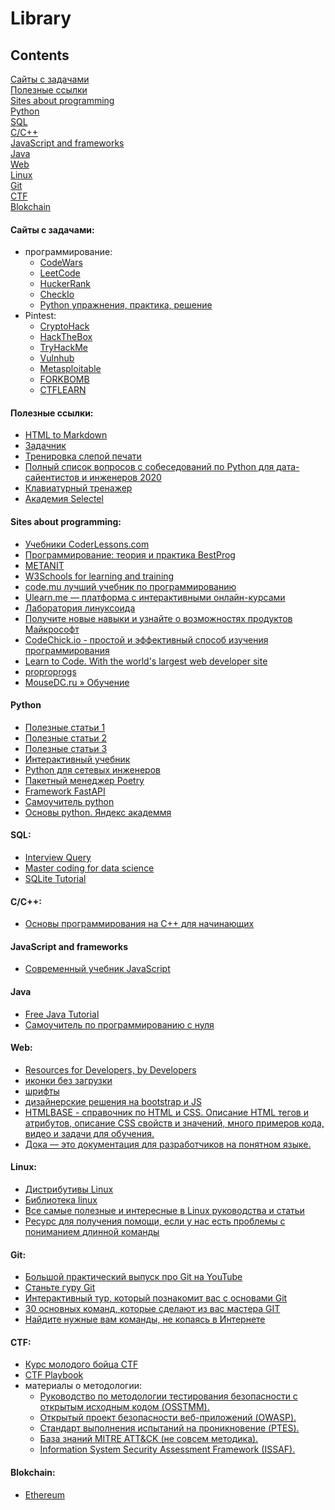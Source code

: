 # Library

## Contents
[Сайты с задачами](#сайты-с-задачами)\
[Полезные ссылки](#полезные-ссылки)\
[Sites about programming](#sites-about-programming)\
[Python](#python)\
[SQL](#sql)\
[C/C++](#cc)\
[JavaScript and frameworks](#javascript-and-frameworks)\
[Java](#java)\
[Web](#web)\
[Linux](#linux)\
[Git](#git)\
[CTF](#ctf)\
[Blokchain](#blokchain)


#### Сайты с задачами:
- программирование:
  - [CodeWars](https://www.codewars.com/)
  - [LeetCode](https://leetcode.com/)
  - [HuckerRank](https://www.hackerrank.com/)
  - [CheckIo](https://checkio.org/)
  - [Python упражнения, практика, решение](http://www.kodesource.top/python-exercises/)
- Pintest:
  - [CryptoHack](https://cryptohack.org/)
  - [HackTheBox](https://app.hackthebox.com/home)
  - [TryHackMe](https://tryhackme.com/)
  - [Vulnhub](https://www.vulnhub.com/)
  - [Metasploitable](https://information.rapid7.com/download-metasploitable-thank-you.html)
  - [FORKBOMB](https://forkbomb.ru)
  - [CTFLEARN](https://ctflearn.com)

#### Полезные ссылки:
- [HTML to Markdown](https://codebeautify.org/html-to-markdown)
- [Задачник](https://www.kaznu.kz/content/files/news/folder23098/%D0%97%D0%B0%D0%B4%D0%B0%D1%87%D0%BD%D0%B8%D0%BA%20%D0%90%D0%B1%D1%80%D0%B0%D0%BC%D1%8F%D0%BD%D0%B0.pdf)
- [Тренировка слепой печати](https://www.typingclub.com/sportal/program-68.game)
- [Полный список вопросов с собеседований по Python для дата-сайентистов и инженеров 2020](https://habr.com/ru/companies/vk/articles/506824/)
- [Клавиатурный тренажер](https://stamina-online.com/ru/workout/programming/15)
- [Академия Selectel](https://selectel.ru/blog/courses/)

#### Sites about programming:
- [Учебники CoderLessons.com](https://coderlessons.com/tutorials)
- [Программирование: теория и практика BestProg](https://www.bestprog.net/ru/sitemap_ru/)
- [METANIT](https://metanit.com/)
- [W3Schools for learning and training](https://www.w3schools.com/)
- [code.mu лучший учебник по программированию](https://code.mu/ru/markup/book/prime/)
- [Ulearn.me — платформа с интерактивными онлайн-курсами](https://ulearn.me/)
- [Лаборатория линуксоида](https://younglinux.info/)
- [Получите новые навыки и узнайте о возможностях продуктов Майкрософт](https://learn.microsoft.com/ru-ru/training/browse/)
- [СodeСhick.io - простой и эффективный способ изучения программирования](https://codechick.io/)
- [Learn to Code. With the world's largest web developer site](https://www.w3schools.com/)
- [proproprogs](https://proproprogs.ru/index.php)
- [MouseDC.ru » Обучение](https://www.mousedc.ru/learning/)

#### Python
- [Полезные статьи 1](https://python-scripts.com/)
- [Полезные статьи 2](https://digitology.tech/)
- [Полезные статьи 3](https://pythonru.com/)
- [Интерактивный учебник](https://pythontutor.ru/)
- [Python для сетевых инженеров](https://pyneng.readthedocs.io/ru/latest/index.html)
- [Пакетный менеджер Poetry](https://python-poetry.org/)
- [Framework FastAPI](https://fastapi.tiangolo.com/ru/tutorial/)
- [Самоучитель python](https://pythonworld.ru/samouchitel-python)
- [Основы python. Яндекс академмя](https://academy.yandex.ru/handbook/python)

#### SQL:
- [Interview Query](https://www.interviewquery.com/)
- [Master coding for data science](https://www.stratascratch.com/)
- [SQLite Tutorial](https://www.sqlitetutorial.net/)

#### C/C++:
- [Основы программирования на С++ для начинающих](https://purecodecpp.com/)

#### JavaScript and frameworks
- [Современный учебник JavaScript](https://learn.javascript.ru/)

#### Java
- [Free Java Tutorial](https://www.examclouds.com/)
- [Самоучитель по программированию с нуля](https://proglang.su/java)

#### Web:
- [Resources for Developers, by Developers](https://developer.mozilla.org/ru/docs/Learn/Getting_started_with_the_web)
- [иконки без загрузки](https://fontawesome.com/search)
- [шрифты](https://fonts.google.com/)
- [дизайнерские решения на bootstrap и JS](https://mdbootstrap.com/docs/standard/)
- [HTMLBASE - справочник по HTML и CSS. Описание HTML тегов и атрибутов, описание CSS свойств и значений, много примеров кода, видео и задачи для обучения.](https://htmlbase.ru/)
- [Дока — это документация для разработчиков на понятном языке.](https://doka.guide/)

#### Linux:
- [Дистрибутивы Linux](https://distrowatch.com/table.php?distribution=mx)
- [Библиотека linux](https://linuxshef.code.blog/%D0%B1%D0%B8%D0%B1%D0%BB%D0%B8%D0%BE%D1%82%D0%B5%D0%BA%D0%B0-linux/)
- [Все самые полезные и интересные в Linux руководства и статьи](https://losst.ru/nachnite-izuchat-linux-pryamo-sejchas)
- [Ресурс для получения помощи, если у нас есть проблемы с пониманием длинной команды](https://explainshell.com/)

#### Git:
- [Большой практический выпуск про Git на YouTube](https://youtu.be/SEvR78OhGtw)
- [Станьте гуру Git](https://www.atlassian.com/ru/git/tutorials)
- [Интерактивный тур, который познакомит вас с основами Git](https://githowto.com/ru)
- [30 основных команд, которые сделают из вас мастера GIT](https://habr.com/ru/companies/ruvds/articles/599929/#1)
- [Найдите нужные вам команды, не копаясь в Интернете](https://gitexplorer.com/)

#### CTF:
- [Курс молодого бойца CTF](https://kmb.cybber.ru/about.html)
- [CTF Playbook](https://fareedfauzi.gitbook.io/ctf-playbook/)
- материалы о методологии:
  - [Руководство по методологии тестирования безопасности с открытым исходным кодом (OSSTMM).](https://www.isecom.org/research.html#content5-9d)
  - [Открытый проект безопасности веб-приложений (OWASP).](https://owasp.org/www-project-top-ten/)
  - [Стандарт выполнения испытаний на проникновение (PTES).](http://www.pentest-standard.org/index.php/Main_Page)
  - [База знаний MITRE ATT&CK (не совсем методика).](https://attack.mitre.org/)
  - [Information System Security Assessment Framework (ISSAF).](http://cuchillac.net/archivos/pre_seguridad_pymes/2_hakeo_etico/lects/metodologia_oissg.pdf)

#### Blokchain:
- [Ethereum](https://ethereum.org/ru/developers/docs/intro-to-ethereum/)
